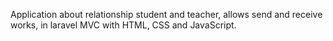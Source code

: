 Application about relationship student and teacher, allows send and receive works, in laravel MVC with HTML, CSS and JavaScript.
